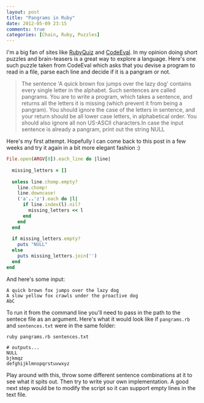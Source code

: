 ```yaml
---
layout: post
title: "Pangrams in Ruby"
date: 2012-05-09 23:15
comments: true
categories: [Chain, Ruby, Puzzles]
---
```


I'm a big fan of sites like [RubyQuiz](http://www.rubyquiz.com/) and [CodeEval](http://www.codeeval.com/). In my opinion doing short puzzles and brain-teasers is a great way to explore a language. Here's one such puzzle taken from CodeEval which asks that you devise a program to read in a file, parse each line and decide if it is a pangram or not.

>The sentence 'A quick brown fox jumps over the lazy dog' contains every single letter in the alphabet. Such sentences are called pangrams. You are to write a program, which takes a sentence, and returns all the letters it is missing (which prevent it from being a pangram). You should ignore the case of the letters in sentence, and your return should be all lower case letters, in alphabetical order. You should also ignore all non US-ASCII characters.In case the input sentence is already a pangram, print out the string NULL

Here's my first attempt. Hopefully I can come back to this post in a few weeks and try it again in a bit more elegant fashion :)

```ruby pangrams.rb
File.open(ARGV[0]).each_line do |line|
  
  missing_letters = []
  
  unless line.chomp.empty?
    line.chomp!
    line.downcase!
    ('a'..'z').each do |l|
      if line.index(l).nil?
        missing_letters << l
      end
    end
  end
  
  if missing_letters.empty?
    puts "NULL"
  else
    puts missing_letters.join('')
  end
end
```

And here's some input:
```text sentences.txt
A quick brown fox jumps over the lazy dog
A slow yellow fox crawls under the proactive dog
AbC
```

To run it from the command line you'll need to pass in the path to the sentece file as an argument. Here's what it would look like if `pangrams.rb` and `sentences.txt` were in the same folder:
```
ruby pangrams.rb sentences.txt 

# outputs...
NULL
bjkmqz
defghijklmnopqrstuvwxyz
```
Play around with this, throw some different sentence combinations at it to see what it spits out. Then try to write your own implementation. A good next step would be to modify the script so it can support empty lines in the text file.